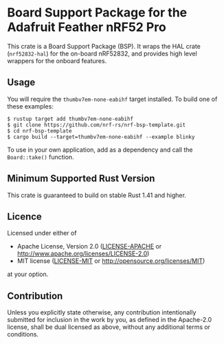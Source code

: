 # Board Support Package for the Adafruit Feather nRF52 Pro

This crate is a Board Support Package (BSP). It wraps the HAL crate
(`nrf52832-hal`) for the on-board nRF52832, and provides high level wrappers for
the onboard features.

## Usage

You will require the `thumbv7em-none-eabihf` target installed. To build one of these examples:

```console
$ rustup target add thumbv7em-none-eabihf
$ git clone https://github.com/nrf-rs/nrf-bsp-template.git
$ cd nrf-bsp-template
$ cargo build --target=thumbv7em-none-eabihf --example blinky
```

To use in your own application, add as a dependency and call the
`Board::take()` function.

## Minimum Supported Rust Version

This crate is guaranteed to build on stable Rust 1.41 and higher.

## Licence

Licensed under either of

- Apache License, Version 2.0 ([LICENSE-APACHE](LICENSE-APACHE) or
  http://www.apache.org/licenses/LICENSE-2.0)
- MIT license ([LICENSE-MIT](LICENSE-MIT) or http://opensource.org/licenses/MIT)

at your option.

## Contribution

Unless you explicitly state otherwise, any contribution intentionally
submitted for inclusion in the work by you, as defined in the Apache-2.0
license, shall be dual licensed as above, without any additional terms or
conditions.
